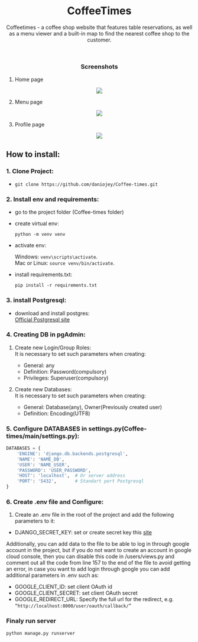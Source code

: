 <h1 align="center">CoffeeTimes</h1>

<div align="center">
  <p>Coffeetimes - a coffee shop website that features table reservations, as well as a menu viewer and a built-in map to find the nearest coffee shop to the customer.</p>
</div>
<br>

<h3 align="center">Screenshots</h3>

1. Home page

<div align="center">
  <img src="https://teststepbucket.s3.eu-north-1.amazonaws.com/coffeetimes_index.png">
</div>

2. Menu page

<div align="center">
  <img src="https://teststepbucket.s3.eu-north-1.amazonaws.com/coffeetimes_menu.png">
</div>

3. Profile page

<div align="center">
  <img src="https://teststepbucket.s3.eu-north-1.amazonaws.com/coffeetimes_profile.png">
</div>

<h2>How to install:</h2>

<h3>1. Clone Project:</h3>

- `git clone https://github.com/daniojey/Coffee-times.git`
  
<h3>2. Install env and requirements:</h3>
   
- go to the project folder (Coffee-times folder)
- create virtual env:
  
   `python -m venv venv`
  
- activate env:
  
  Windows: `venv\scripts\activate`.  
  Mac or Linux: `source venv/bin/activate`.

- install requirements.txt:
  
  `pip install -r requirements.txt`

<h3>3. install Postgresql:</h3>

- download and install postgres:  
  [Official Postgresql site](https://www.postgresql.org/download/)

<h3>4. Creating DB in pgAdmin:</h3>

1. Create new Login/Group Roles:  
   It is necessary to set such parameters when creating:  
      - General: any<br>
      - Definition: Password(compulsory)<br>
      - Privileges: Superuser(compulsory)<br>

3. Create new Databases:<br>
   It is necessary to set such parameters when creating:  
     - General: Database(any), Owner(Previously created user)
     - Definition: Encoding(UTF8)

<h3>5. Configure DATABASES in settings.py(Coffee-times/main/settings.py):</h3>

```python  
DATABASES = {
    'ENGINE': 'django.db.backends.postgresql',
    'NAME': 'NAME_DB',
    'USER': 'NAME_USER',
    'PASSWORD': 'USER_PASSWORD',
    'HOST': 'localhost',  # Or server address
    'PORT': '5432',       # Standart port Postgresql
}
```

<h3>6. Create .env file and Configure:</h3>

1. Create an .env file in the root of the project and add the following parameters to it:
  - DJANGO_SECRET_KEY: set or create secret key this [site](https://djecrety.ir/)

  Additionally, you can add data to the file to be able to log in through google account in the project, but if you do not want to create an account in google cloud console, then you can disable this code in /users/views.py and comment out all the code from line 157 to 
  the end of the file to avoid getting an error, in case you want to add login through google you can add additional parameters in .env such as:
  - GOOGLE_CLIENT_ID: set client OAuth id
  - GOOGLE_CLIENT_SECRET: set client OAuth secret
  - GOOGLE_REDIRECT_URL: Specify the full url for the redirect, e.g. `“http://localhost:8000/user/oauth/callback/”`

<h3>Finaly run server</h3>

`python manage.py runserver`
  



  
